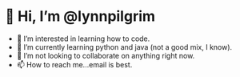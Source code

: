 # 👋 Hi, I’m @lynnpilgrim
- 👀 I’m interested in learning how to code.
- 🌱 I’m currently learning python and java (not a good mix, I know).
- 💞️ I’m not looking to collaborate on anything right now. 
- 📫 How to reach me...email is best. 

<!---
lynnpilgrim/lynnpilgrim is a ✨ special ✨ repository because its `README.md` (this file) appears on your GitHub profile.
You can click the Preview link to take a look at your changes.
--->
